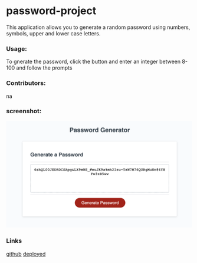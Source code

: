 # password-project
This application allows you to generate a random password using numbers, symbols, upper and lower case letters.

### Usage:
To gnerate the password, click the button and enter an integer between 8-100 and follow the prompts
### Contributors:
na
### screenshot:
![](Develop/screenshot/screenshot.png)
### Links
[github](https://github.com/mmontoya1112/password-project)
[deployed](https://mmontoya1112.github.io/password-project/)